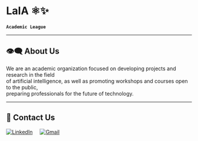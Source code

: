 <h1 align="left">LaIA ⚛️✨</h1>

**`Academic League`**
___________________________________________________________________
<h2>👁️‍🗨️ About Us  </h2>
We are an academic organization focused on developing projects and research in the field </br>
of artificial intelligence, as well as promoting workshops and courses open to the public, </br>
preparing professionals for the future of technology.

___________________________________________________________________
<h2>📲 Contact Us</h2>
<div align="left">
    
[![LinkedIn](https://img.shields.io/badge/LinkedIn-0057FF?style=for-the-badge&logo=linkedin&logoColor=white)](https://www.linkedin.com/company/liga-acadêmica-de-inteligência-artificial/)
&nbsp;&nbsp;&nbsp;
[![Gmail](https://img.shields.io/badge/Gmail-DC52BF?style=for-the-badge&logo=gmail&logoColor=white)](mailto:liga.ia.ufs@gmail.com.br?subject=Saber+mais+sobre+a+LaIA)
    
</div>
